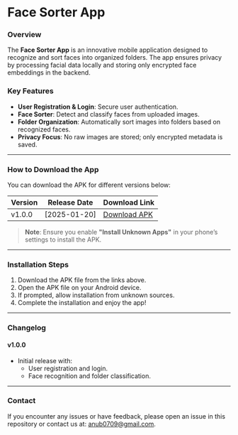 # **Face Sorter App**

### **Overview**
The **Face Sorter App** is an innovative mobile application designed to recognize and sort faces into organized folders. The app ensures privacy by processing facial data locally and storing only encrypted face embeddings in the backend.

### **Key Features**
- **User Registration & Login**: Secure user authentication.
- **Face Sorter**: Detect and classify faces from uploaded images.
- **Folder Organization**: Automatically sort images into folders based on recognized faces.
- **Privacy Focus**: No raw images are stored; only encrypted metadata is saved.

---

### **How to Download the App**
You can download the APK for different versions below:

| Version | Release Date | Download Link |
|---------|--------------|---------------|
| v1.0.0  | [2025-01-20] | [Download APK](https://github.com/Anu277/face-sorter/releases/download/v1.0.0/face-sorter-v1.0.0.apk) |


> **Note**: Ensure you enable **"Install Unknown Apps"** in your phone’s settings to install the APK.

---

### **Installation Steps**
1. Download the APK file from the links above.
2. Open the APK file on your Android device.
3. If prompted, allow installation from unknown sources.
4. Complete the installation and enjoy the app!

---

### **Changelog**

#### v1.0.0
- Initial release with:
  - User registration and login.
  - Face recognition and folder classification.


---

### **Contact**
If you encounter any issues or have feedback, please open an issue in this repository or contact us at: [anub0709@gmail.com](mailto:anub0709@gmail.com).
